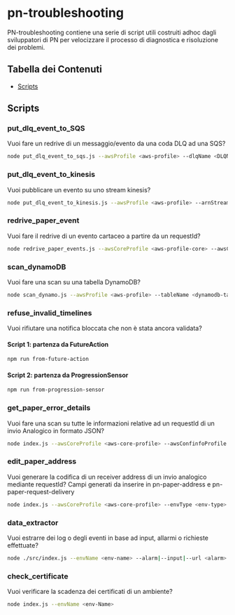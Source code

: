 # pn-troubleshooting

PN-troubleshooting contiene una serie di script utili costruiti adhoc dagli sviluppatori di PN per velocizzare il processo di diagnostica e risoluzione dei problemi.

## Tabella dei Contenuti

- [Scripts](#scripts)

## Scripts

### put_dlq_event_to_SQS
Vuoi fare un redrive di un messaggio/evento da una coda DLQ ad una SQS?
```bash
node put_dlq_event_to_sqs.js --awsProfile <aws-profile> --dlqName <DLQName> --destinationQueueName <SQSName> --idMessage <MessageID>
```

### put_dlq_event_to_kinesis
Vuoi pubblicare un evento su uno stream kinesis?
```bash
node put_dlq_event_to_kinesis.js --awsProfile <aws-profile> --arnStream <kinesis-stream-arn>
```

### redrive_paper_event
Vuoi fare il redrive di un evento cartaceo a partire da un requestId?
```bash
node redrive_paper_events.js --awsCoreProfile <aws-profile-core> --awsConfinfoProfile <aws-profile-confinfo> --requestId <request-id>
```

### scan_dynamoDB
Vuoi fare una scan su una tabella DynamoDB?
```bash
node scan_dynamo.js --awsProfile <aws-profile> --tableName <dynamodb-table>
```

### refuse_invalid_timelines
Vuoi rifiutare una notifica bloccata che non è stata ancora validata?

#### Script 1: partenza da FutureAction
```bash
npm run from-future-action
```

#### Script 2: partenza da ProgressionSensor
```bash
npm run from-progression-sensor
```

### get_paper_error_details
Vuoi fare una scan su tutte le informazioni relative ad un requestId di un invio Analogico in formato JSON?
```bash
node index.js --awsCoreProfile <aws-core-profile> --awsConfinfoProfile <aws-confinfo-profile> --requestId <request-id>
```

### edit_paper_address
Vuoi generare la codifica di un receiver address di un invio analogico mediante requestId? Campi generati da inserire in pn-paper-address e pn-paper-request-delivery 
```bash
node index.js --awsCoreProfile <aws-core-profile> --envType <env-type> --requestId <request-id>
```

### data_extractor
Vuoi estrarre dei log o degli eventi in base ad input, allarmi o richieste effettuate?
```bash
node ./src/index.js --envName <env-name> --alarm|--input|--url <alarm>|<input>|<url> [--start \"<start>\" --logGroups \"<logGroups>\" --traceId <traceId> --limit <limit>]
```

### check_certificate
Vuoi verificare la scadenza dei certificati di un ambiente?
```bash
node index.js --envName <env-Name>
```